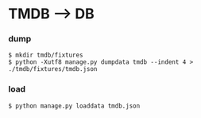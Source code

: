 # TMDB --> DB

### dump

```
$ mkdir tmdb/fixtures
$ python -Xutf8 manage.py dumpdata tmdb --indent 4 > ./tmdb/fixtures/tmdb.json
```

### load
```
$ python manage.py loaddata tmdb.json
```
